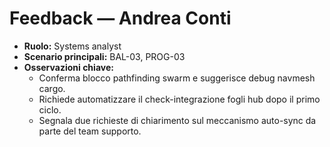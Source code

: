 # Feedback — Andrea Conti

- **Ruolo:** Systems analyst
- **Scenario principali:** BAL-03, PROG-03
- **Osservazioni chiave:**
  - Conferma blocco pathfinding swarm e suggerisce debug navmesh cargo.
  - Richiede automatizzare il check-integrazione fogli hub dopo il primo ciclo.
  - Segnala due richieste di chiarimento sul meccanismo auto-sync da parte del team supporto.
